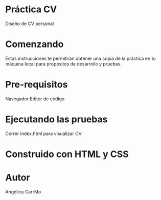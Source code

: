 # Práctica CV
Diseño de CV personal

# Comenzando 
Estas instrucciones te permitirán obtener una copia de la práctica en tu máquina local para propósitos de desarrollo y pruebas.

# Pre-requisitos 
Navegador
Editor de código

# Ejecutando las pruebas
Correr index.html para visualizar CV

# Construido con HTML y CSS

# Autor
Angélica CarrMo 

